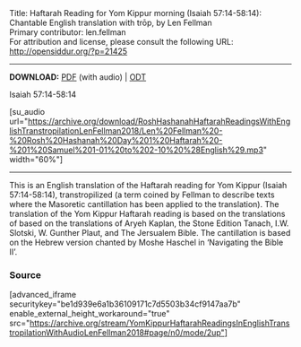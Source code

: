 <html>
<head></head>
<body>
Title: Haftarah Reading for Yom Kippur morning (Isaiah 57:14-58:14): Chantable English translation with trōp, by Len Fellman<br />
Primary contributor: len.fellman<br />
For attribution and license, please consult the following URL: <a href="http://opensiddur.org/?p=21425">http://opensiddur.org/?p=21425</a>
<p />
<hr />

<style type="text/css" media="all">.printfriendly {display: none!important;}</style>

<strong>DOWNLOAD:</strong> <a href="https://opensiddur.org/wp-content/uploads/2018/08/Yom-Kippur-Haftarah-Reading-in-English-transtropilation-with-audio-Len-Fellman-2018.pdf">PDF</a> (with audio) | <a href="https://opensiddur.org/wp-content/uploads/2018/08/Yom-Kippur-Haftarah-Reading-in-English-transtropilation-Len-Fellman-2018.odt">ODT</a>

Isaiah 57:14-58:14

[su_audio url="https://archive.org/download/RoshHashanahHaftarahReadingsWithEnglishTranstropilationLenFellman2018/Len%20Fellman%20-%20Rosh%20Hashanah%20Day%201%20Haftarah%20-%201%20Samuel%201-01%20to%202-10%20%28English%29.mp3" width="60%"]


<hr />

This is an English translation of the Haftarah reading for Yom Kippur (Isaiah 57:14-58:14), transtropilized (a term coined by Fellman to describe texts where the Masoretic cantillation has been applied to the translation). The translation of the Yom Kippur Haftarah reading is based on the translations of based on the translations of Aryeh Kaplan, the Stone Edition Tanach, I.W. Slotski, W. Gunther Plaut, and The Jersualem Bible. The cantillation is based on the Hebrew version chanted by Moshe Haschel in ‘Navigating the Bible II’.

<h3>Source</h3>

[advanced_iframe securitykey="be1d939e6a1b36109171c7d5503b34cf9147aa7b" enable_external_height_workaround="true" src="https://archive.org/stream/YomKippurHaftarahReadingsInEnglishTranstropilationWithAudioLenFellman2018#page/n0/mode/2up"]

</body>
</html>